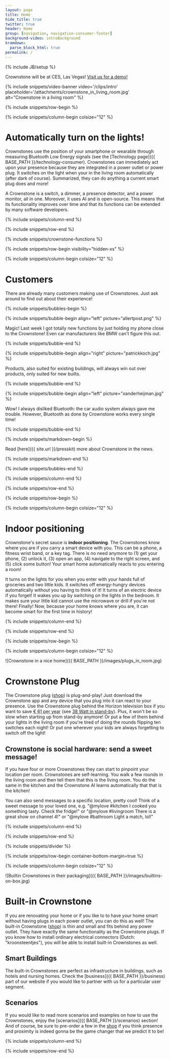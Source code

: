 ```yaml
---
layout: page
title: Home
hide_title: true
twitter: true
header: Home
group: [navigation, navigation-consumer-footer]
background-video: introBackground
kramdown: 
  parse_block_html: true
permalink: /
---
```


{% include JB/setup %}

<div class="container-fluid"> 
<div class="row">
<div class="text-bar">
Crownstone will be at CES, Las Vegas! <a href="https://ces19.mapyourshow.com/7_0/exhibitor/exhibitor-details.cfm?ExhID=T0000336">Visit us for a demo!</a>
</div>
</div>
</div>

{% include snippets/video-banner video='/clips/intro' placeholder='/attachments/crownstone_in_living_room.jpg' alt="Crownstone in a living room" %}

{% include snippets/row-begin %}

{% include snippets/column-begin colsize="12" %}

# Automatically turn on the lights!

Crownstones use the position of your smartphone or wearable through measuring Bluetooth Low Energy signals (see the [Technology page]({{ BASE_PATH }}/technology-consumer). Crownstones can immediately act upon your presence because they are integrated in a power outlet or power plug. It switches on the light when your in the living room automatically (after dark of course). Summarized, they can do anything a current smart plug does and more! 

A Crownstone is a switch, a dimmer, a presence detector, and a power monitor, all in one. Moreover, it uses AI and is open-source. This means that its functionality improves over time and that its functions can be extended by many software developers.

{% include snippets/column-end %}

{% include snippets/row-end %}

{% include snippets/crownstone-functions %}

{% include snippets/row-begin visibility="hidden-xs" %}

{% include snippets/column-begin colsize="12" %}

# Customers

There are already many customers making use of Crownstones. Just ask around to find out about their experience! 

{% include snippets/bubbles-begin %}

{% include snippets/bubble-begin align="left" picture="allertpost.png" %}

Magic! Last week I got totally new functions by just holding my phone close to the Crownstone! Even car manufacturers like BMW can't figure this out.

{% include snippets/bubble-end %}

{% include snippets/bubble-begin align="right" picture="patrickkoch.jpg" %}

Products, also suited for existing buildings, will always win out over products, only suited for new builts.

{% include snippets/bubble-end %}

{% include snippets/bubble-begin align="left" picture="xanderheijman.jpg" %}
							
Wow! I always disliked Bluetooth: the car audio system always gave me trouble. However, Bluetooth as done by Crownstone works every single time!

{% include snippets/bubble-end %}

{% include snippets/markdown-begin %}

Read [here]({{ site.url }}/presskit) more about Crownstone in the news.

{% include snippets/markdown-end %}

{% include snippets/bubbles-end %}

{% include snippets/column-end %}

{% include snippets/row-end %}

{% include snippets/row-begin %}

{% include snippets/column-begin colsize="12" %}

# Indoor positioning

Crownstone's secret sauce is <b>indoor positioning</b>. The Crownstones know where you are if you carry a smart device with you. This can be a phone, a fitness wrist band, or a key tag. There is no need anymore to (1) get your phone, (2) unlock it, (3) open an app, (4) navigate to the right screen, and (5) click some button! Your smart home automatically reacts to you entering a room! 
                
It turns on the lights for you when you enter with your hands full of groceries and two little kids. It switches off energy-hungry devices automatically without you having to think of it! It turns of an electric device if you forget! It wakes you up by switching on the lights in the bedroom. It makes sure your little kid cannot use the microwave or drill if you're not there! Finally! Now, because your home knows where you are, it can become smart for the first time in history!

{% include snippets/column-end %}

{% include snippets/row-end %}

{% include snippets/row-begin %}

{% include snippets/column-begin colsize="12" %}

![Crownstone in a nice home]({{ BASE_PATH }}/images/plugs_in_room.jpg)

# Crownstone Plug
      
The Crownstone plug ([shop](https://shop.crownstone.rocks/products/ready-to-go-kit-with-two-plug-in-crownstones)) is plug-and-play! Just download the Crownstone app and any device that you plug into it can react to your presence. Use the Crownstone plug behind the Horizon television box if you want to save <abbr title="38W * 20 hour * 365 days * 22 cent/kWh = € 61 per year">€ 61 per year</abbr> (see [38 Watt in stand-by](https://radar.avrotros.nl/forum/viewtopic.php?t=163063)). Plus, it won't be so slow when starting up from stand-by anymore! Or put a few of them behind your lights in the living room if you're tired of doing the rounds flipping ten switches each night! Or put one wherever your kids are always forgetting to switch off the light! 
      
## Crownstone is social hardware: send a sweet message!
      
If you have four or more Crownstones they can start to pinpoint your location per room. Crownstones are self-learning. You walk a few rounds in the living room and then tell them that this is the living room. You do the same in the kitchen and the Crownstone AI learns automatically that that is the kitchen!

You can also send messages to a specific location, pretty cool! 
Think of a sweet message to your loved one, e.g. "@mylove #kitchen I cooked you something tasty. Check the fridge!" 
or "@mylove <i class="el el-heart-empty"></i> #livingroom There is a great show on channel 4!" 
or "@mylove #bathroom Light a match, lol!"

{% include snippets/column-end %}

{% include snippets/row-end %}

{% include snippets/divider %}

{% include snippets/row-begin container-bottom-margin=true %}

{% include snippets/column-begin colsize="12" %}

![Builtin Crownstones in their packaging]({{ BASE_PATH }}/images/builtins-on-box.jpg)

# Built-in Crownstone
                
If you are renovating your home or if you like to to have your home smart without having plugs in each power outlet, you can do this as well! 
The built-in Crownstone ([shop](https://shop.crownstone.rocks/products/built-in-crownstone)) is thin and small and fits behind any power outlet. 
They have exactly the same functionality as the Crownstone plugs. 
If you know how to install ordinary electrical connectors (Dutch: "kroonsteentjes"), you will be able to install built-in Crownstones as well.
                
## Smart Buildings
                
The built-in Crownstones are perfect as infrastructure in buildings, such as hotels and nursing homes. Check the [business]({{ BASE_PATH }}/business) part of our website if you would like to partner with us for a particular user segment. 
                
## Scenarios
                
If you would like to read more scenarios and examples on how to use the Crownstones, enjoy the [scenarios]({{ BASE_PATH }}/scenarios) section! 
And of course, be sure to pre-order a few in the [shop](https://shop.crownstone.rocks/?ref=http://crownstone.rocks/) 
if you think presence and proximity is indeed gonna be the game changer that we predict it to be! 

{% include snippets/column-end %}

{% include snippets/row-end %}

